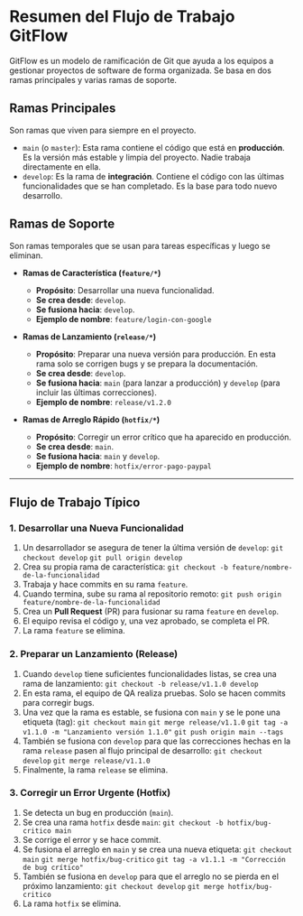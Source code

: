 # Resumen del Flujo de Trabajo GitFlow

GitFlow es un modelo de ramificación de Git que ayuda a los equipos a gestionar proyectos de software de forma organizada. Se basa en dos ramas principales y varias ramas de soporte.

## Ramas Principales

Son ramas que viven para siempre en el proyecto.

-   `main` (o `master`): Esta rama contiene el código que está en **producción**. Es la versión más estable y limpia del proyecto. Nadie trabaja directamente en ella.
-   `develop`: Es la rama de **integración**. Contiene el código con las últimas funcionalidades que se han completado. Es la base para todo nuevo desarrollo.

## Ramas de Soporte

Son ramas temporales que se usan para tareas específicas y luego se eliminan.

-   **Ramas de Característica (`feature/*`)**
    -   **Propósito**: Desarrollar una nueva funcionalidad.
    -   **Se crea desde**: `develop`.
    -   **Se fusiona hacia**: `develop`.
    -   **Ejemplo de nombre**: `feature/login-con-google`

-   **Ramas de Lanzamiento (`release/*`)**
    -   **Propósito**: Preparar una nueva versión para producción. En esta rama solo se corrigen bugs y se prepara la documentación.
    -   **Se crea desde**: `develop`.
    -   **Se fusiona hacia**: `main` (para lanzar a producción) y `develop` (para incluir las últimas correcciones).
    -   **Ejemplo de nombre**: `release/v1.2.0`

-   **Ramas de Arreglo Rápido (`hotfix/*`)**
    -   **Propósito**: Corregir un error crítico que ha aparecido en producción.
    -   **Se crea desde**: `main`.
    -   **Se fusiona hacia**: `main` y `develop`.
    -   **Ejemplo de nombre**: `hotfix/error-pago-paypal`

---

## Flujo de Trabajo Típico

### 1. Desarrollar una Nueva Funcionalidad

1.  Un desarrollador se asegura de tener la última versión de `develop`:
    `git checkout develop`
    `git pull origin develop`
2.  Crea su propia rama de característica:
    `git checkout -b feature/nombre-de-la-funcionalidad`
3.  Trabaja y hace commits en su rama `feature`.
4.  Cuando termina, sube su rama al repositorio remoto:
    `git push origin feature/nombre-de-la-funcionalidad`
5.  Crea un **Pull Request** (PR) para fusionar su rama `feature` en `develop`.
6.  El equipo revisa el código y, una vez aprobado, se completa el PR.
7.  La rama `feature` se elimina.

### 2. Preparar un Lanzamiento (Release)

1.  Cuando `develop` tiene suficientes funcionalidades listas, se crea una rama de lanzamiento:
    `git checkout -b release/v1.1.0 develop`
2.  En esta rama, el equipo de QA realiza pruebas. Solo se hacen commits para corregir bugs.
3.  Una vez que la rama es estable, se fusiona con `main` y se le pone una etiqueta (tag):
    `git checkout main`
    `git merge release/v1.1.0`
    `git tag -a v1.1.0 -m "Lanzamiento versión 1.1.0"`
    `git push origin main --tags`
4.  También se fusiona con `develop` para que las correcciones hechas en la rama `release` pasen al flujo principal de desarrollo:
    `git checkout develop`
    `git merge release/v1.1.0`
5.  Finalmente, la rama `release` se elimina.

### 3. Corregir un Error Urgente (Hotfix)

1.  Se detecta un bug en producción (`main`).
2.  Se crea una rama `hotfix` desde `main`:
    `git checkout -b hotfix/bug-critico main`
3.  Se corrige el error y se hace commit.
4.  Se fusiona el arreglo en `main` y se crea una nueva etiqueta:
    `git checkout main`
    `git merge hotfix/bug-critico`
    `git tag -a v1.1.1 -m "Corrección de bug crítico"`
5.  También se fusiona en `develop` para que el arreglo no se pierda en el próximo lanzamiento:
    `git checkout develop`
    `git merge hotfix/bug-critico`
6.  La rama `hotfix` se elimina.
